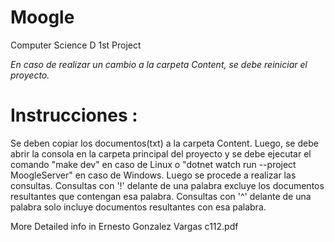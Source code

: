 # Moogle
Computer Science D 1st Project  

*En caso de realizar un cambio a la carpeta Content, se debe reiniciar el proyecto.* 

# Instrucciones : 
Se deben copiar los documentos(txt) a la carpeta Content. Luego, se debe abrir la consola en la carpeta principal del proyecto y se debe ejecutar el comando "make dev" en caso de Linux o "dotnet watch run --project MoogleServer" en caso de Windows. Luego se procede a realizar las consultas. Consultas con '!' delante de una palabra excluye los documentos resultantes que contengan esa palabra. Consultas con '^' delante de una palabra solo incluye documentos resultantes con esa palabra. 

More Detailed info in Ernesto Gonzalez Vargas c112.pdf
